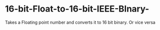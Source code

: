 # 16-bit-Float-to-16-bit-IEEE-BInary-
Takes a Floating point number and converts it to 16 bit binary. Or vice versa
